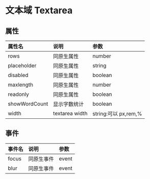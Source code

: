 # 文本域 Textarea

<script setup>
    import demo from "./demo.vue"
    import demoWidth from "./demo-width.vue"
    import demoShowWordCount from "./demo-showWordCount.vue"
    import demoRows from "./demo-rows.vue"
    import demoReadonly from "./demo-readonly.vue"
    import demoPlaceholder from "./demo-placeholder.vue"
    import demoDisabled from "./demo-disabled.vue"
    import preView from "@/components/preview/preview.vue"
</script>

<demo />
<pre-view compName="textarea" vueFName="demo" />

<demoWidth/>
<pre-view compName="textarea" vueFName="demo-width" />

<demoShowWordCount/>
<pre-view compName="textarea" vueFName="demo-showWordCount" />

<demoRows/>
<pre-view compName="textarea" vueFName="demo-rows" />

<demoReadonly/>
<pre-view compName="textarea" vueFName="demo-readonly" />

<demoPlaceholder/>
<pre-view compName="textarea" vueFName="demo-placeholder" />

<demoDisabled/>
<pre-view compName="textarea" vueFName="demo-disabled" />

## 属性

| 属性名        | 说明           | 参数                 |
| :------------ | :------------- | :------------------- |
| rows          | 同原生属性     | number               |
| placeholder   | 同原生属性     | string               |
| disabled      | 同原生属性     | boolean              |
| maxlength     | 同原生属性     | number               |
| readonly      | 同原生属性     | boolean              |
| showWordCount | 显示字数统计   | boolean              |
| width         | textarea width | string:可以 px,rem,% |

## 事件

| 事件名 | 说明       | 参数  |
| :----- | :--------- | :---- |
| focus  | 同原生事件 | event |
| blur   | 同原生事件 | event |

